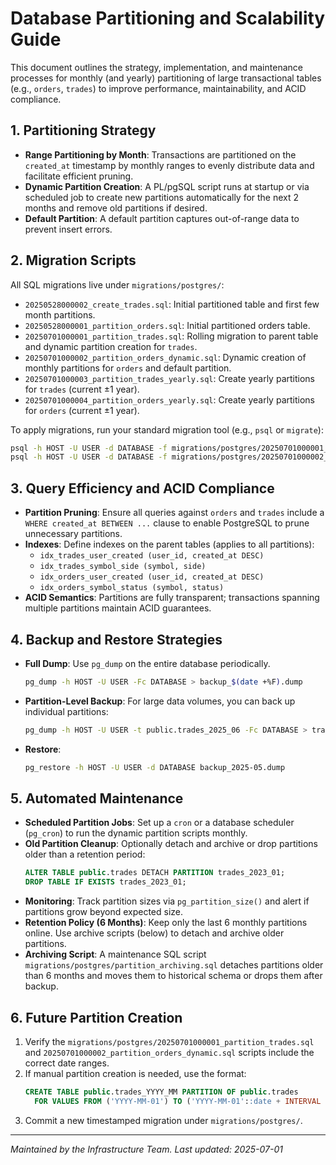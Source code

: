 # Database Partitioning and Scalability Guide

This document outlines the strategy, implementation, and maintenance processes for monthly (and yearly) partitioning of large transactional tables (e.g., `orders`, `trades`) to improve performance, maintainability, and ACID compliance.

## 1. Partitioning Strategy

- **Range Partitioning by Month**: Transactions are partitioned on the `created_at` timestamp by monthly ranges to evenly distribute data and facilitate efficient pruning.
- **Dynamic Partition Creation**: A PL/pgSQL script runs at startup or via scheduled job to create new partitions automatically for the next 2 months and remove old partitions if desired.
- **Default Partition**: A default partition captures out-of-range data to prevent insert errors.

## 2. Migration Scripts

All SQL migrations live under `migrations/postgres/`:

- `20250528000002_create_trades.sql`: Initial partitioned table and first few month partitions.
- `20250528000001_partition_orders.sql`: Initial partitioned orders table.
- `20250701000001_partition_trades.sql`: Rolling migration to parent table and dynamic partition creation for `trades`.
- `20250701000002_partition_orders_dynamic.sql`: Dynamic creation of monthly partitions for `orders` and default partition.
- `20250701000003_partition_trades_yearly.sql`: Create yearly partitions for `trades` (current ±1 year).
- `20250701000004_partition_orders_yearly.sql`: Create yearly partitions for `orders` (current ±1 year).

To apply migrations, run your standard migration tool (e.g., `psql` or `migrate`):
```sh
psql -h HOST -U USER -d DATABASE -f migrations/postgres/20250701000001_partition_trades.sql
psql -h HOST -U USER -d DATABASE -f migrations/postgres/20250701000002_partition_orders_dynamic.sql
```

## 3. Query Efficiency and ACID Compliance

- **Partition Pruning**: Ensure all queries against `orders` and `trades` include a `WHERE created_at BETWEEN ...` clause to enable PostgreSQL to prune unnecessary partitions.
- **Indexes**: Define indexes on the parent tables (applies to all partitions):
  - `idx_trades_user_created (user_id, created_at DESC)`
  - `idx_trades_symbol_side (symbol, side)`
  - `idx_orders_user_created (user_id, created_at DESC)`
  - `idx_orders_symbol_status (symbol, status)`
- **ACID Semantics**: Partitions are fully transparent; transactions spanning multiple partitions maintain ACID guarantees.

## 4. Backup and Restore Strategies

- **Full Dump**: Use `pg_dump` on the entire database periodically.
  ```sh
  pg_dump -h HOST -U USER -Fc DATABASE > backup_$(date +%F).dump
  ```
- **Partition-Level Backup**: For large data volumes, you can back up individual partitions:
  ```sh
  pg_dump -h HOST -U USER -t public.trades_2025_06 -Fc DATABASE > trades_2025_06.dump
  ```
- **Restore**:
  ```sh
  pg_restore -h HOST -U USER -d DATABASE backup_2025-05.dump
  ```

## 5. Automated Maintenance

- **Scheduled Partition Jobs**: Set up a `cron` or a database scheduler (`pg_cron`) to run the dynamic partition scripts monthly.
- **Old Partition Cleanup**: Optionally detach and archive or drop partitions older than a retention period:
  ```sql
  ALTER TABLE public.trades DETACH PARTITION trades_2023_01;
  DROP TABLE IF EXISTS trades_2023_01;
  ```
- **Monitoring**: Track partition sizes via `pg_partition_size()` and alert if partitions grow beyond expected size.
- **Retention Policy (6 Months)**: Keep only the last 6 monthly partitions online. Use archive scripts (below) to detach and archive older partitions.
- **Archiving Script**: A maintenance SQL script `migrations/postgres/partition_archiving.sql` detaches partitions older than 6 months and moves them to historical schema or drops them after backup.

## 6. Future Partition Creation

1. Verify the `migrations/postgres/20250701000001_partition_trades.sql` and `20250701000002_partition_orders_dynamic.sql` scripts include the correct date ranges.
2. If manual partition creation is needed, use the format:
   ```sql
   CREATE TABLE public.trades_YYYY_MM PARTITION OF public.trades
     FOR VALUES FROM ('YYYY-MM-01') TO ('YYYY-MM-01'::date + INTERVAL '1 month');
   ```
3. Commit a new timestamped migration under `migrations/postgres/`.

---
*Maintained by the Infrastructure Team. Last updated: 2025-07-01*
